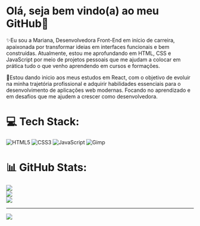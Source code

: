 <h1>Olá, seja bem vindo(a) ao meu GitHub👋</h1>

<p>  ✨Eu sou a Mariana, Desenvolvedora Front-End em início de carreira, apaixonada por transformar ideias em interfaces funcionais e bem construídas. Atualmente, estou me aprofundando em HTML, CSS e JavaScript por meio de projetos pessoais que me ajudam a colocar em prática tudo o que venho aprendendo em cursos e formações.
</p>
<p>🚀Estou dando inicio aos meus estudos em React, com o objetivo de evoluir na minha trajetória profissional e adquirir habilidades essenciais para o desenvolvimento de aplicações web modernas.
Focando no aprendizado e em desafios que me ajudem a crescer como desenvolvedora.</p>


# 💻 Tech Stack:
![HTML5](https://img.shields.io/badge/html5-%23E34F26.svg?style=plastic&logo=html5&logoColor=white) ![CSS3](https://img.shields.io/badge/css3-%231572B6.svg?style=plastic&logo=css3&logoColor=white) ![JavaScript](https://img.shields.io/badge/javascript-%23323330.svg?style=plastic&logo=javascript&logoColor=%23F7DF1E) ![Gimp](https://img.shields.io/badge/Gimp-657D8B?style=plastic&logo=gimp&logoColor=FFFFFF)
# 📊 GitHub Stats:
![](https://github-readme-stats.vercel.app/api?username=MarianaASoares&theme=buefy&hide_border=false&include_all_commits=false&count_private=false)<br/>
![](https://github-readme-streak-stats.herokuapp.com/?user=MarianaASoares&theme=buefy&hide_border=false)<br/>
![](https://github-readme-stats.vercel.app/api/top-langs/?username=MarianaASoares&theme=buefy&hide_border=false&include_all_commits=false&count_private=false&layout=compact)

---
[![](https://visitcount.itsvg.in/api?id=MarianaASoares&icon=2&color=5)](https://visitcount.itsvg.in)

<!-- Proudly created with GPRM ( https://gprm.itsvg.in ) -->
